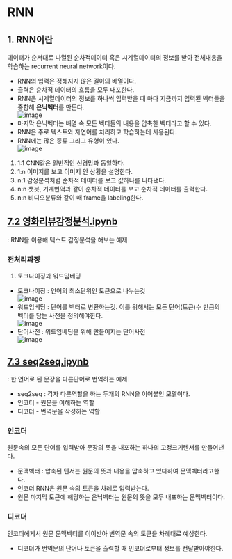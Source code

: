 # RNN
## 1. RNN이란
데이터가 순서대로 나열된 순차적데이터 혹은 시계열데이터의 정보를 받아 전체내용을 학습하는 recurrent neural network이다.
- RNN의 입력은 정해지지 않은 길이의 배열이다.
- 출력은 순차적 데이터의 흐름을 모두 내포한다. 
- RNN은 시계열데이터의 정보를 하나씩 입력받을 때 마다 지금까지 입력된 벡터들을 종합해 **은닉벡터**를 만든다.\
![image](https://user-images.githubusercontent.com/70633080/105817193-9f0eaf80-5ff8-11eb-9f24-3f2989912041.png)
- 마지막 은닉벡터는 배열 속 모든 벡터들의 내용을 압축한 벡터라고 할 수 있다.
- RNN은 주로 텍스트와 자연어를 처리하고 학습하는데 사용된다.
- RNN에는 많은 종류 그리고 유형이 있다.\
![image](https://user-images.githubusercontent.com/70633080/105817405-e72dd200-5ff8-11eb-8fe5-cf72f33f4969.png)
1. 1:1 CNN같은 일반적인 신경망과 동일하다.
2. 1:n 이미지를 보고 이미지 안 상황을 설명한다.
3. n:1 감정분석처럼 순차적 데이터를 보고 값하나를 나타낸다.
4. n:n 챗봇, 기계번역과 같이 순차적 데이터를 보고 순차적 데이터를 출력한다.
5. n:n 비디오분류와 같이 매 frame을 labeling한다.
## [7.2 영화리뷰감정분석.ipynb](https://github.com/sugyeong-yu/Pytorch/blob/main/CH7.%20RNN/7.2%20%EC%98%81%ED%99%94%EB%A6%AC%EB%B7%B0%EA%B0%90%EC%A0%95%EB%B6%84%EC%84%9D.ipynb)
: RNN을 이용해 텍스트 감정분석을 해보는 예제
### 전처리과정
1. 토크나이징과 워드임베딩
- 토크나이징 : 언어의 최소단위인 토큰으로 나누는것 \
![image](https://user-images.githubusercontent.com/70633080/105818736-9e771880-5ffa-11eb-9bc4-044ea775e855.png)
- 워드임베딩 : 단어를 벡터로 변환하는것. 이를 위해서는 모든 단어(토큰)수 만큼의 벡터를 담는 사전을 정의해야한다.\
![image](https://user-images.githubusercontent.com/70633080/105818950-da11e280-5ffa-11eb-9036-0ecb328cc421.png)
- 단어사전 : 워드임베딩을 위해 만들어지는 단어사전\
![image](https://user-images.githubusercontent.com/70633080/105818448-4c35f780-5ffa-11eb-95e1-f082efc683d5.png)
## [7.3 seq2seq.ipynb](https://github.com/sugyeong-yu/Pytorch/blob/main/CH7.%20RNN/7.3%20seq2seq.ipynb)
: 한 언어로 된 문장을 다른단어로 번역하는 예제
- seq2seq : 각자 다른역할을 하는 두개의 RNN을 이어붙인 모델이다.
- 인코더 - 원문을 이해하는 역할
- 디코더 - 번역문을 작성하는 역할
### 인코더
원문속의 모든 단어를 입력받아 문장의 뜻을 내포하는 하나의 고정크기텐서를 만들어낸다.
- 문맥벡터 : 압축된 텐서는 원문의 뜻과 내용을 압축하고 있다하여 문맥벡터라고한다.
- 인코더 RNN은 원문 속의 토큰을 차례로 입력받는다.
- 원문 마지막 토큰에 해당하는 은닉벡터는 원문의 뜻을 모두 내포하는 문맥벡터이다.
### 디코더
인코더에게서 원문 문맥벡터를 이어받아 번역문 속의 토큰을 차례대로 예상한다.
- 디코더가 번역문의 단어나 토큰을 출력할 때 인코더로부터 정보를 전달받아야한다.
